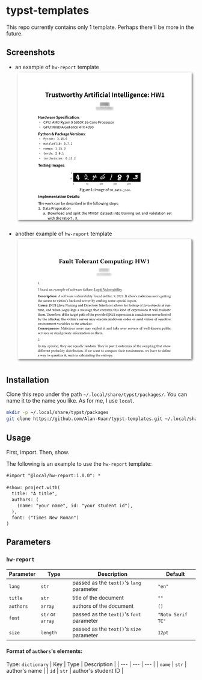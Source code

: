 # typst-templates
This repo currently contains only 1 template.
Perhaps there'll be more in the future.

## Screenshots
- an example of `hw-report` template
![](./assets/hw-report-1.png)

- another example of `hw-report` template
![](./assets/hw-report-2.png)


## Installation
Clone this repo under the path `~/.local/share/typst/packages/`.
You can name it to the name you like.
As for me, I use `local`.

```sh
mkdir -p ~/.local/share/typst/packages
git clone https://github.com/Alan-Kuan/typst-templates.git ~/.local/share/typst/packages/<the name you like>
```

## Usage
First, import. Then, show.

The following is an example to use the `hw-report` template:
```typst
#import "@local/hw-report:1.0.0": *

#show: project.with(
  title: "A title",
  authors: (
    (name: "your name", id: "your student id"),
  ),
  font: ("Times New Roman")
)
```

## Parameters
### `hw-report`
| Parameter | Type | Description | Default |
| --- | --- | --- | --- |
| `lang` | `str` | passed as the `text()`'s `lang` parameter | `"en"` |
| `title` | `str` | title of the document | `""` |
| `authors` | `array` | authors of the document | `()` |
| `font` | `str` or `array` | passed as the `text()`'s `font` parameter | `"Noto Serif TC"` |
| `size` | `length` | passed as the `text()`'s `size` parameter | `12pt` |

#### Format of `authors`'s elements:

Type: `dictionary`
| Key | Type | Description |
| --- | --- | --- |
| `name` | `str` | author's name |
| `id` | `str` | author's student ID |
